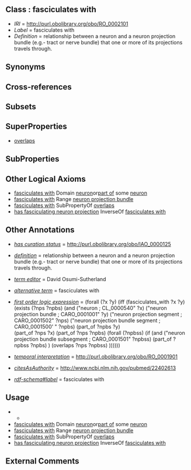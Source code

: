 
## Class : fasciculates with

 * *IRI* = http://purl.obolibrary.org/obo/RO_0002101
 * *Label* = fasciculates with
 * *Definition* = relationship between a neuron and a neuron projection bundle (e.g.- tract or nerve bundle) that one or more of its projections travels through.


## Synonyms


## Cross-references


## Subsets


## SuperProperties

 * [overlaps](../../RO/31/RO_0002131.md)

## SubProperties


## Other Logical Axioms

 * [fasciculates with](../../RO/01/RO_0002101.md) Domain [neuron](../../CL/40/CL_0000540.md)or[part of](../../BFO/50/BFO_0000050.md) some [neuron](../../CL/40/CL_0000540.md)
 * [fasciculates with](../../RO/01/RO_0002101.md) Range [neuron projection bundle](../../CARO/01/CARO_0001001.md)
 * [fasciculates with](../../RO/01/RO_0002101.md) SubPropertyOf [overlaps](../../RO/31/RO_0002131.md)
 * [has fasciculating neuron projection](../../RO/32/RO_0002132.md) InverseOf [fasciculates with](../../RO/01/RO_0002101.md)

## Other Annotations

 * *[has curation status](../../IAO/14/IAO_0000114.md)* = http://purl.obolibrary.org/obo/IAO_0000125
 * *[definition](../../IAO/15/IAO_0000115.md)* = relationship between a neuron and a neuron projection bundle (e.g.- tract or nerve bundle) that one or more of its projections travels through.

 * *[term editor](../../IAO/17/IAO_0000117.md)* = David Osumi-Sutherland
 * *[alternative term](../../IAO/18/IAO_0000118.md)* = fasciculates with
 * *[first order logic expression](../../IAO/26/IAO_0000426.md)* = (forall (?x ?y) 
	(iff 
		(fasciculates_with ?x ?y)
		(exists (?nps ?npbs)
			(and 
				("neuron ; CL_0000540" ?x)
				("neuron projection bundle ; CARO_0001001" ?y) 
				("neuron projection segment ; CARO_0001502" ?nps)
				("neuron projection bundle segment ; CARO_0001500' " ?npbs)
				(part_of ?npbs ?y) 			
				(part_of ?nps ?x)
				(part_of ?nps ?npbs)
				(forall (?npbss)
					(if
						(and 
							("neuron projection bundle subsegment ; CARO_0001501" ?npbss)
							(part_of ?npbss ?npbs) 
						)
						(overlaps ?nps ?npbss)
					))))))
 * *[temporal interpretation](../../RO/00/RO_0001900.md)* = http://purl.obolibrary.org/obo/RO_0001901
 * *[citesAsAuthority](../../ty/citesAsAuthority.md)* = http://www.ncbi.nlm.nih.gov/pubmed/22402613
 * *[rdf-schema#label](../../el/rdf-schema#label.md)* = fasciculates with

## Usage

 * -
 * [fasciculates with](../../RO/01/RO_0002101.md) Domain [neuron](../../CL/40/CL_0000540.md)or[part of](../../BFO/50/BFO_0000050.md) some [neuron](../../CL/40/CL_0000540.md)
 * [fasciculates with](../../RO/01/RO_0002101.md) Range [neuron projection bundle](../../CARO/01/CARO_0001001.md)
 * [fasciculates with](../../RO/01/RO_0002101.md) SubPropertyOf [overlaps](../../RO/31/RO_0002131.md)
 * [has fasciculating neuron projection](../../RO/32/RO_0002132.md) InverseOf [fasciculates with](../../RO/01/RO_0002101.md)

## External Comments

